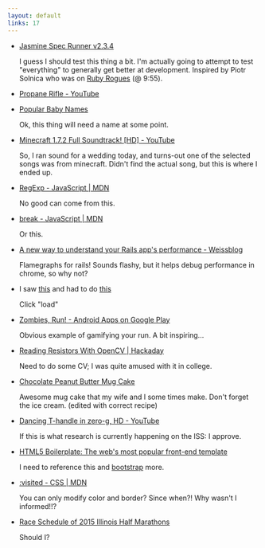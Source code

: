 ```yaml
---
layout: default
links: 17
---
```

 * [Jasmine Spec Runner v2.3.4](file:///Users/douglas/Code/Personal/CuratedHistory/_tests/SpecRunner.html?)

   I guess I should test this thing a bit. I'm actually going to attempt to test "everything" to generally get better at development. Inspired by Piotr Solnica who was on [Ruby Rogues](http://devchat.tv/ruby-rogues/205-rr-eight-years-of-ruby-and-rails-with-piotr-solnica) (@ 9:55).

 * [Propane Rifle - YouTube](https://www.youtube.com/watch?v=IApUK_eu3Ek&list=PL86A343AB05761B48)
 * [Popular Baby Names](http://www.ssa.gov/cgi-bin/popularnames.cgi)

   Ok, this thing will need a name at some point.

 * [Minecraft 1.7.2 Full Soundtrack! [HD] - YouTube](https://www.youtube.com/watch?v=NeUP9uMoW4Q)

   So, I ran sound for a wedding today, and turns-out one of the selected songs was from minecraft. Didn't find the actual song, but this is where I ended up.

 * [RegExp - JavaScript \| MDN](https://developer.mozilla.org/en-US/docs/Web/JavaScript/Reference/Global_Objects/RegExp)

   No good can come from this.

 * [break - JavaScript \| MDN](https://developer.mozilla.org/en-US/docs/Web/JavaScript/Reference/Statements/break)

   Or this.

 * [A new way to understand your Rails app's performance - Weissblog](http://www.justinweiss.com/blog/2015/05/11/a-new-way-to-understand-your-rails-apps-performance/)

   Flamegraphs for rails! Sounds flashy, but it helps debug performance in chrome, so why not?

 * I saw [this](http://cheezburger.com/8490993408) and had to do [this](http://ezgif.com/reverse?url=https://i.chzbgr.com/maxW500/8490993408/h9F7F9733/)

   Click "load"

 * [Zombies, Run! - Android Apps on Google Play](https://play.google.com/store/apps/details?id=com.sixtostart.zombiesrun&hl=en)

   Obvious example of gamifying your run. A bit inspiring...

 * [Reading Resistors With OpenCV \| Hackaday](http://hackaday.com/2015/05/14/reading-resistors-with-opencv/)

   Need to do some CV; I was quite amused with it in college.

 * [Chocolate Peanut Butter Mug Cake](http://www.thenovicechefblog.com/2013/02/chocolate-peanut-butter-mug-cake/)

   Awesome mug cake that my wife and I some times make. Don't forget the ice cream. (edited with correct recipe)

 * [Dancing T-handle in zero-g, HD - YouTube](https://www.youtube.com/watch?v=1n-HMSCDYtM)

   If this is what research is currently happening on the ISS: I approve.

 * [HTML5 Boilerplate: The web's most popular front-end template](https://html5boilerplate.com/)

   I need to reference this and [bootstrap](http://getbootstrap.com/css/) more.

 * [:visited - CSS \| MDN](https://developer.mozilla.org/en-US/docs/Web/CSS/:visited)

   You can only modify color and border? Since when?! Why wasn't I informed!!?

 * [Race Schedule of 2015 Illinois Half Marathons](http://www.halfmarathons.net/race-calendar-illinois/)

   Should I?